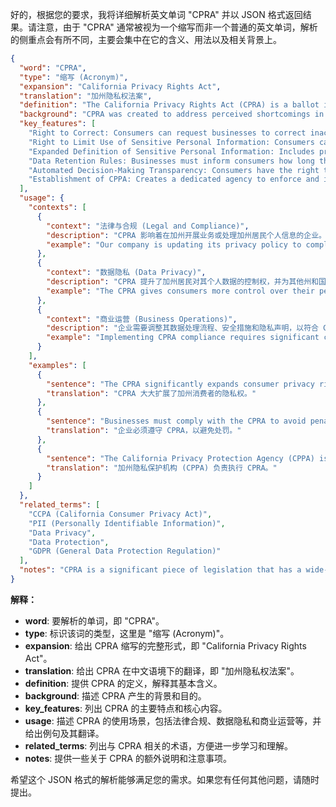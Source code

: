 好的，根据您的要求，我将详细解析英文单词 "CPRA" 并以 JSON 格式返回结果。请注意，由于 "CPRA" 通常被视为一个缩写而非一个普通的英文单词，解析的侧重点会有所不同，主要会集中在它的含义、用法以及相关背景上。

```json
{
  "word": "CPRA",
  "type": "缩写 (Acronym)",
  "expansion": "California Privacy Rights Act",
  "translation": "加州隐私权法案",
  "definition": "The California Privacy Rights Act (CPRA) is a ballot initiative passed in California in 2020, amending the California Consumer Privacy Act (CCPA). It grants additional privacy rights to California consumers and establishes the California Privacy Protection Agency (CPPA) to enforce these rights.",
  "background": "CPRA was created to address perceived shortcomings in the CCPA and to further strengthen consumer privacy protections in California. It builds upon the CCPA by introducing new rights related to sensitive personal information, data retention, and automated decision-making.",
  "key_features": [
    "Right to Correct: Consumers can request businesses to correct inaccurate personal information.",
    "Right to Limit Use of Sensitive Personal Information: Consumers can direct businesses to only use their sensitive personal information for specific purposes.",
    "Expanded Definition of Sensitive Personal Information: Includes precise geolocation, racial or ethnic origin, religious beliefs, and union membership.",
    "Data Retention Rules: Businesses must inform consumers how long they intend to retain their personal information.",
    "Automated Decision-Making Transparency: Consumers have the right to know about and opt-out of automated decision-making processes.",
    "Establishment of CPPA: Creates a dedicated agency to enforce and implement the CPRA."
  ],
  "usage": {
    "contexts": [
      {
        "context": "法律与合规 (Legal and Compliance)",
        "description": "CPRA 影响着在加州开展业务或处理加州居民个人信息的企业。企业需要遵守 CPRA 的规定，以避免法律风险和罚款。",
        "example": "Our company is updating its privacy policy to comply with the California Privacy Rights Act (CPRA)."
      },
      {
        "context": "数据隐私 (Data Privacy)",
        "description": "CPRA 提升了加州居民对其个人数据的控制权，并为其他州和国家的数据隐私立法提供了参考。",
        "example": "The CPRA gives consumers more control over their personal data, including the right to correct inaccuracies."
      },
      {
        "context": "商业运营 (Business Operations)",
        "description": "企业需要调整其数据处理流程、安全措施和隐私声明，以符合 CPRA 的要求。",
        "example": "Implementing CPRA compliance requires significant changes to our data processing operations."
      }
    ],
    "examples": [
      {
        "sentence": "The CPRA significantly expands consumer privacy rights in California.",
        "translation": "CPRA 大大扩展了加州消费者的隐私权。"
      },
      {
        "sentence": "Businesses must comply with the CPRA to avoid penalties.",
        "translation": "企业必须遵守 CPRA，以避免处罚。"
      },
      {
        "sentence": "The California Privacy Protection Agency (CPPA) is responsible for enforcing the CPRA.",
        "translation": "加州隐私保护机构 (CPPA) 负责执行 CPRA。"
      }
    ]
  },
  "related_terms": [
    "CCPA (California Consumer Privacy Act)",
    "PII (Personally Identifiable Information)",
    "Data Privacy",
    "Data Protection",
    "GDPR (General Data Protection Regulation)"
  ],
  "notes": "CPRA is a significant piece of legislation that has a wide-ranging impact on businesses and consumers in California. Understanding its provisions is crucial for anyone involved in data processing and privacy."
}
```

**解释：**

*   **word**: 要解析的单词，即 "CPRA"。
*   **type**: 标识该词的类型，这里是 "缩写 (Acronym)"。
*   **expansion**: 给出 CPRA 缩写的完整形式，即 "California Privacy Rights Act"。
*   **translation**: 给出 CPRA 在中文语境下的翻译，即 "加州隐私权法案"。
*   **definition**: 提供 CPRA 的定义，解释其基本含义。
*   **background**: 描述 CPRA 产生的背景和目的。
*   **key\_features**: 列出 CPRA 的主要特点和核心内容。
*   **usage**: 描述 CPRA 的使用场景，包括法律合规、数据隐私和商业运营等，并给出例句及其翻译。
*   **related\_terms**: 列出与 CPRA 相关的术语，方便进一步学习和理解。
*   **notes**: 提供一些关于 CPRA 的额外说明和注意事项。

希望这个 JSON 格式的解析能够满足您的需求。如果您有任何其他问题，请随时提出。
 